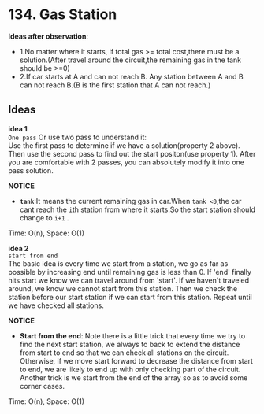 # 134. Gas Station  

**Ideas after observation**:   
* 1.No matter where it starts, if total gas >= total cost,there must be a solution.(After travel around the circuit,the remaining gas in the tank should be >=0)   
* 2.If car starts at A and can not reach B. Any station between A and B can not reach B.(B is the first station that A can not reach.)   

## Ideas  
**idea 1**   
`One pass`
Or use two pass to understand it:        
Use the first pass to determine if we have a solution(property 2 above). Then use the second pass to find out the start positon(use property 1). After you are comfortable with 2 passes, you can absolutely modify it into one pass solution.   

**NOTICE**          
* **`tank`**:It means the current remaining gas in car.When `tank <0`,the car cant reach the `i`th station from where it starts.So the start station should change to `i+1` .   

Time: O(n), Space: O(1)      

**idea 2**   
`start from end`     
The basic idea is every time we start from a station, we go as far as possible by increasing end until remaining gas is less than 0. If 'end' finally hits start we know we can travel around from 'start'. If we haven't traveled around, we know we cannot start from this station. Then we check the station before our start station if we can start from this station. Repeat until we have checked all stations.           

**NOTICE**          
* **Start from the end**: Note there is a little trick that every time we try to find the next start station, we always to back to extend the distance from start to end so that we can check all stations on the circuit. Otherwise, if we move start forward to decrease the distance from start to end, we are likely to end up with only checking part of the circuit. Another trick is we start from the end of the array so as to avoid some corner cases.          

Time: O(n), Space: O(1) 

